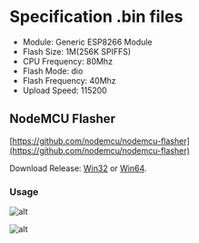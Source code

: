 # Specification .bin files

- Module: Generic ESP8266 Module
- Flash Size: 1M(256K SPIFFS)
- CPU Frequency: 80Mhz
- Flash Mode: dio
- Flash Frequency: 40Mhz
- Upload Speed: 115200


## NodeMCU Flasher

[https://github.com/nodemcu/nodemcu-flasher](https://github.com/nodemcu/nodemcu-flasher)

Download Release: [Win32](https://github.com/nodemcu/nodemcu-flasher/blob/master/Win32/Release/ESP8266Flasher.exe) or
[Win64](https://github.com/nodemcu/nodemcu-flasher/blob/master/Win64/Release/ESP8266Flasher.exe).

### Usage

![alt](https://raw.githubusercontent.com/tretyakovsa/Sonoff_WiFi_switch/master/tutorial/nodemcu-flasher.png)


![alt](https://raw.githubusercontent.com/tretyakovsa/Sonoff_WiFi_switch/master/tutorial/esp8266_wiring.png)
